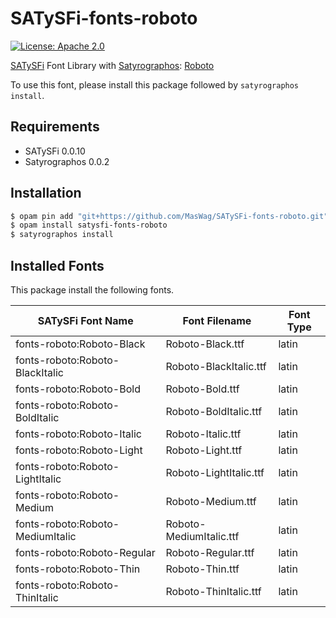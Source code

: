 SATySFi-fonts-roboto
====================

[![License: Apache 2.0](https://img.shields.io/badge/License-Apache%202.0-blue.svg)](./LICENSE)

[SATySFi](https://github.com/gfngfn/SATySFi) Font Library with [Satyrographos](https://github.com/na4zagin3/satyrographos): [Roboto](https://fonts.google.com/specimen/Roboto)

To use this font, please install this package followed by `satyrographos install`.

Requirements
------------

- SATySFi 0.0.10
- Satyrographos 0.0.2

Installation
------------

```sh
$ opam pin add "git+https://github.com/MasWag/SATySFi-fonts-roboto.git"
$ opam install satysfi-fonts-roboto
$ satyrographos install
```

## Installed Fonts

This package install the following fonts.

| SATySFi Font Name | Font Filename | Font Type |
|-------------------|---------------|-----------|
| fonts-roboto:Roboto-Black | Roboto-Black.ttf | latin |
| fonts-roboto:Roboto-BlackItalic | Roboto-BlackItalic.ttf | latin |
| fonts-roboto:Roboto-Bold | Roboto-Bold.ttf | latin |
| fonts-roboto:Roboto-BoldItalic | Roboto-BoldItalic.ttf | latin |
| fonts-roboto:Roboto-Italic | Roboto-Italic.ttf | latin |
| fonts-roboto:Roboto-Light | Roboto-Light.ttf | latin |
| fonts-roboto:Roboto-LightItalic | Roboto-LightItalic.ttf | latin |
| fonts-roboto:Roboto-Medium | Roboto-Medium.ttf | latin |
| fonts-roboto:Roboto-MediumItalic | Roboto-MediumItalic.ttf | latin |
| fonts-roboto:Roboto-Regular | Roboto-Regular.ttf | latin |
| fonts-roboto:Roboto-Thin | Roboto-Thin.ttf | latin |
| fonts-roboto:Roboto-ThinItalic | Roboto-ThinItalic.ttf | latin |
